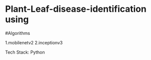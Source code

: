# Plant-Leaf-disease-identification using


#Algorithms

1.mobilenetv2 
2.inceptionv3

Tech Stack: Python
